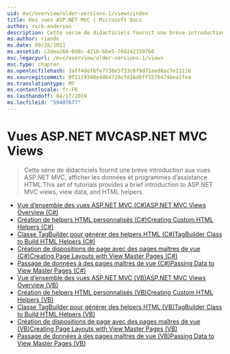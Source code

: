 ```yaml
---
uid: mvc/overview/older-versions-1/views/index
title: Des vues ASP.NET MVC | Microsoft Docs
author: rick-anderson
description: Cette série de didacticiels fournit une brève introduction aux vues ASP.NET MVC, afficher les données et programmes d’assistance HTML.
ms.author: riande
ms.date: 09/28/2011
ms.assetid: c2dea264-0d8c-4216-bbe5-70d2421597b0
msc.legacyurl: /mvc/overview/older-versions-1/views
msc.type: chapter
ms.openlocfilehash: 3aff4defbfe7738e5f33c6f9d72aed8ac7e12116
ms.sourcegitcommit: 0f1119340e4464720cfd16d0ff15764746ea1fea
ms.translationtype: MT
ms.contentlocale: fr-FR
ms.lasthandoff: 04/17/2019
ms.locfileid: "59407677"
---
```

# <a name="aspnet-mvc-views"></a><span data-ttu-id="82f2e-103">Vues ASP.NET MVC</span><span class="sxs-lookup"><span data-stu-id="82f2e-103">ASP.NET MVC Views</span></span>

> <span data-ttu-id="82f2e-104">Cette série de didacticiels fournit une brève introduction aux vues ASP.NET MVC, afficher les données et programmes d’assistance HTML.</span><span class="sxs-lookup"><span data-stu-id="82f2e-104">This set of tutorials provides a brief introduction to ASP.NET MVC views, view data, and HTML helpers.</span></span>


- [<span data-ttu-id="82f2e-105">Vue d’ensemble des vues ASP.NET MVC (C#)</span><span class="sxs-lookup"><span data-stu-id="82f2e-105">ASP.NET MVC Views Overview (C#)</span></span>](asp-net-mvc-views-overview-cs.md)
- [<span data-ttu-id="82f2e-106">Création de helpers HTML personnalisés (C#)</span><span class="sxs-lookup"><span data-stu-id="82f2e-106">Creating Custom HTML Helpers (C#)</span></span>](creating-custom-html-helpers-cs.md)
- [<span data-ttu-id="82f2e-107">Classe TagBuilder pour générer des helpers HTML (C#)</span><span class="sxs-lookup"><span data-stu-id="82f2e-107">TagBuilder Class to Build HTML Helpers (C#)</span></span>](using-the-tagbuilder-class-to-build-html-helpers-cs.md)
- [<span data-ttu-id="82f2e-108">Création de dispositions de page avec des pages maîtres de vue (C#)</span><span class="sxs-lookup"><span data-stu-id="82f2e-108">Creating Page Layouts with View Master Pages (C#)</span></span>](creating-page-layouts-with-view-master-pages-cs.md)
- [<span data-ttu-id="82f2e-109">Passage de données à des pages maîtres de vue (C#)</span><span class="sxs-lookup"><span data-stu-id="82f2e-109">Passing Data to View Master Pages (C#)</span></span>](passing-data-to-view-master-pages-cs.md)
- [<span data-ttu-id="82f2e-110">Vue d’ensemble des vues ASP.NET MVC (VB)</span><span class="sxs-lookup"><span data-stu-id="82f2e-110">ASP.NET MVC Views Overview (VB)</span></span>](asp-net-mvc-views-overview-vb.md)
- [<span data-ttu-id="82f2e-111">Création de helpers HTML personnalisés (VB)</span><span class="sxs-lookup"><span data-stu-id="82f2e-111">Creating Custom HTML Helpers (VB)</span></span>](creating-custom-html-helpers-vb.md)
- [<span data-ttu-id="82f2e-112">Classe TagBuilder pour générer des helpers HTML (VB)</span><span class="sxs-lookup"><span data-stu-id="82f2e-112">TagBuilder Class to Build HTML Helpers (VB)</span></span>](using-the-tagbuilder-class-to-build-html-helpers-vb.md)
- [<span data-ttu-id="82f2e-113">Création de dispositions de page avec des pages maîtres de vue (VB)</span><span class="sxs-lookup"><span data-stu-id="82f2e-113">Creating Page Layouts with View Master Pages (VB)</span></span>](creating-page-layouts-with-view-master-pages-vb.md)
- [<span data-ttu-id="82f2e-114">Passage de données à des pages maîtres de vue (VB)</span><span class="sxs-lookup"><span data-stu-id="82f2e-114">Passing Data to View Master Pages (VB)</span></span>](passing-data-to-view-master-pages-vb.md)
